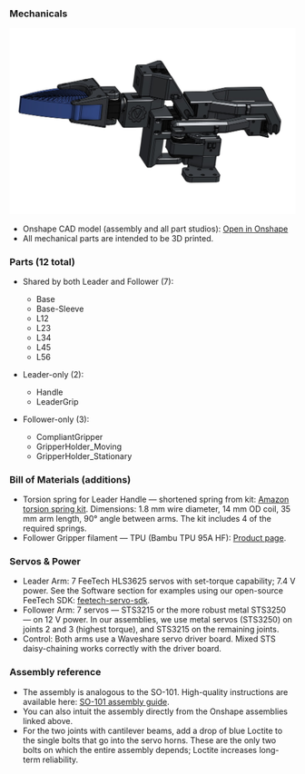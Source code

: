 ### Mechanicals

![Onshape assembly](../photos/onshape_assembly.jpg)

- Onshape CAD model (assembly and all part studios): [Open in Onshape](https://cad.onshape.com/documents/86c64a14309d3dc486db1708/w/d43f2d0114135ce97afe233c/e/20c7a3e319bf2e2af5a60a9c?renderMode=0&uiState=68ade1e1922c3160368bf682)
- All mechanical parts are intended to be 3D printed.

### Parts (12 total)

- Shared by both Leader and Follower (7):
  - Base
  - Base-Sleeve
  - L12
  - L23
  - L34
  - L45
  - L56

- Leader-only (2):
  - Handle
  - LeaderGrip

- Follower-only (3):
  - CompliantGripper
  - GripperHolder_Moving
  - GripperHolder_Stationary

### Bill of Materials (additions)

- Torsion spring for Leader Handle — shortened spring from kit: [Amazon torsion spring kit](https://www.amazon.com/dp/B0F9PLNYYF?ref=ppx_yo2ov_dt_b_fed_asin_title). Dimensions: 1.8 mm wire diameter, 14 mm OD coil, 35 mm arm length, 90° angle between arms. The kit includes 4 of the required springs.
- Follower Gripper filament — TPU (Bambu TPU 95A HF): [Product page](https://us.store.bambulab.com/products/tpu-95a-hf?srsltid=AfmBOoqnEimr4z9msv1jPEgGg1KbVxdwoLSTeLrKnNZtwoZR6F3UUzg3&id=41469410607240).

### Servos & Power

- Leader Arm: 7 FeeTech HLS3625 servos with set-torque capability; 7.4 V power. See the Software section for examples using our open-source FeeTech SDK: [feetech-servo-sdk](https://github.com/vassar-robotics/feetech-servo-sdk).
- Follower Arm: 7 servos — STS3215 or the more robust metal STS3250 — on 12 V power. In our assemblies, we use metal servos (STS3250) on joints 2 and 3 (highest torque), and STS3215 on the remaining joints.
- Control: Both arms use a Waveshare servo driver board. Mixed STS daisy-chaining works correctly with the driver board.

### Assembly reference

- The assembly is analogous to the SO-101. High-quality instructions are available here: [SO-101 assembly guide](https://huggingface.co/docs/lerobot/so101).
- You can also intuit the assembly directly from the Onshape assemblies linked above.
- For the two joints with cantilever beams, add a drop of blue Loctite to the single bolts that go into the servo horns. These are the only two bolts on which the entire assembly depends; Loctite increases long-term reliability.

